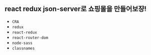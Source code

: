 ## react redux json-server로 쇼핑몰을 만들어보쟝!

- `CRA`
- `redux`
- `react-redux`
- `react-router-dom`
- `node-sass`
- `classnames`
